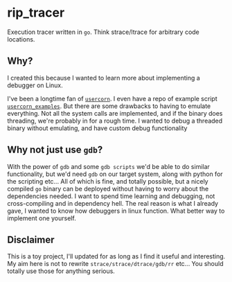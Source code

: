 # rip_tracer
Execution tracer written in `go`. Think strace/ltrace for arbitrary code locations.

## Why?

I created this because I wanted to learn more about implementing a debugger on Linux. 

I've been a longtime fan of [`usercorn`](https://github.com/lunixbochs/usercorn). I even have a repo of example script [`usercorn_examples`](https://github.com/Caesurus/usercorn_examples). But there are some drawbacks to having to emulate everything. Not all the system calls are implemented, and if the binary does threading, we're probably in for a rough time. I wanted to debug a threaded binary without emulating, and have custom debug functionality

## Why not just use `gdb`?

With the power of `gdb` and some `gdb scripts` we'd be able to do similar functionality, but we'd need `gdb` on our target system, along with python for the scripting etc... All of which is fine, and totally possible, but a nicely compiled `go` binary can be deployed without having to worry about the dependencies needed. I want to spend time learning and debugging, not cross-compiling and in dependency hell. The real reason is what I already gave, I wanted to know how debuggers in linux function. What better way to implement one yourself.

## Disclaimer

This is a toy project, I'll updated for as long as I find it useful and interesting. My aim here is not to rewrite `strace/strace/dtrace/gdb/rr` etc... You should totally use those for anything serious. 

